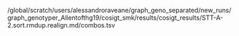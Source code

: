/global/scratch/users/alessandroraveane/graph_geno_separated/new_runs/graph_genotyper_Allentofthg19/cosigt_smk/results/cosigt_results/STT-A-2.sort.rmdup.realign.md/combos.tsv